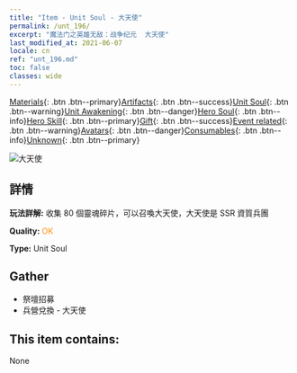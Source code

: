 ```yaml
---
title: "Item - Unit Soul - 大天使"
permalink: /unt_196/
excerpt: "魔法门之英雄无敌：战争纪元  大天使"
last_modified_at: 2021-06-07
locale: cn
ref: "unt_196.md"
toc: false
classes: wide
---
```

 [Materials](/ItemsCN/){: .btn .btn--primary}[Artifacts](/ItemsCN/Artifacts/){: .btn .btn--success}[Unit Soul](/ItemsCN/UnitSoul/){: .btn .btn--warning}[Unit Awakening](/ItemsCN/UnitAwakening/){: .btn .btn--danger}[Hero Soul](/ItemsCN/HeroSoul/){: .btn .btn--info}[Hero Skill](/ItemsCN/HeroSkill/){: .btn .btn--primary}[Gift](/ItemsCN/Gift/){: .btn .btn--success}[Event related](/ItemsCN/Events/){: .btn .btn--warning}[Avatars](/ItemsCN/Avatars/){: .btn .btn--danger}[Consumables](/ItemsCN/Consumables/){: .btn .btn--info}[Unknown](/ItemsCN/Unknown/){: .btn .btn--primary}

 ![大天使](/images/u/ti_datianshi.jpg)

## 詳情
 **玩法詳解:** 收集 80 個靈魂碎片，可以召喚大天使，大天使是 SSR 資質兵團

 **Quality:** <span style="color: #FF8C00">OK</span>

 **Type:** Unit Soul

## Gather

*    祭壇招募 
*    兵營兌換 - 大天使 

## This item contains:

  None

